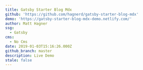 ```yaml
---
title: Gatsby Starter Blog Mdx
github: 'https://github.com/hagnerd/gatsby-starter-blog-mdx'
demo: 'https://gatsby-starter-blog-mdx-demo.netlify.com/'
author: Matt Hagner
ssg:
  - Gatsby
cms:
  - No Cms
date: 2019-01-03T15:16:26.000Z
github_branch: master
description: Live Demo
stale: false
---
```

